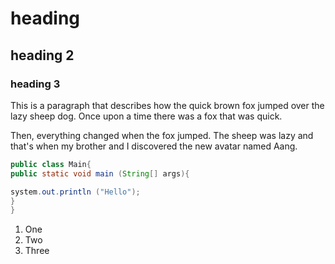 
# heading 

## heading 2

### heading 3


This is a paragraph that describes how the quick brown fox jumped over the lazy sheep dog. Once upon a time there was a fox that was quick.  

Then, everything changed when the fox jumped. The sheep was lazy and that's when my brother and I discovered the new avatar named Aang.


``` java
public class Main{
public static void main (String[] args){

system.out.println ("Hello");
}
}
```

1. One
2. Two  
3. Three
